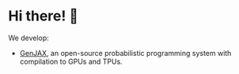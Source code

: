 # Hi there! 🎲

We develop:
* [GenJAX](https://github.com/genjax-dev/genjax), an open-source probabilistic programming system with compilation to GPUs and TPUs.
